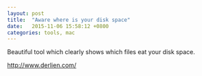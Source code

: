 ```yaml
---
layout: post
title:  "Aware where is your disk space"
date:   2015-11-06 15:58:12 +0800
categories: tools, mac
---
```


Beautiful tool which clearly shows which files eat your disk space. 

http://www.derlien.com/